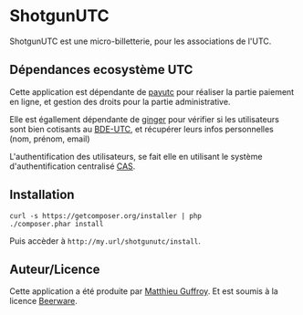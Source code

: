 ShotgunUTC
==========

ShotgunUTC est une micro-billetterie, pour les associations de l'UTC.

Dépendances ecosystème UTC
--------------------------

Cette application est dépendante de [payutc](https://github.com/payutc/server) pour réaliser la partie paiement en ligne, et gestion des droits pour la partie administrative.

Elle est égallement dépendante de [ginger](https://github.com/simde-utc/ginger) pour vérifier si les utilisateurs sont bien cotisants au [BDE-UTC](https://assos.utc.fr/), et récupérer leurs infos personnelles (nom, prénom, email)

L'authentification des utilisateurs, se fait elle en utilisant le système d'authentification centralisé [CAS](http://www.jasig.org/cas).

Installation
------------

```
curl -s https://getcomposer.org/installer | php
./composer.phar install
```

Puis accèder à `http://my.url/shotgunutc/install`.


Auteur/Licence
--------------

Cette application a été produite par [Matthieu Guffroy](http://www.mattgu.com).
Et est soumis à la licence [Beerware](http://fr.wikipedia.org/wiki/Beerware).


